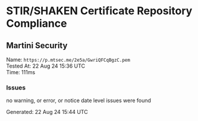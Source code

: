 # STIR/SHAKEN Certificate Repository Compliance

## Martini Security

Name: `https://p.mtsec.me/2e5a/GwriQFCqBgzC.pem`\
Tested At: 22 Aug 24 15:36 UTC\
Time: 111ms

### Issues

no warning, or error, or notice date level issues were found

Generated: 22 Aug 24 15:44 UTC